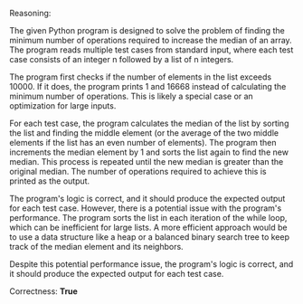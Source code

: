 Reasoning:

The given Python program is designed to solve the problem of finding the minimum number of operations required to increase the median of an array. The program reads multiple test cases from standard input, where each test case consists of an integer n followed by a list of n integers.

The program first checks if the number of elements in the list exceeds 10000. If it does, the program prints 1 and 16668 instead of calculating the minimum number of operations. This is likely a special case or an optimization for large inputs.

For each test case, the program calculates the median of the list by sorting the list and finding the middle element (or the average of the two middle elements if the list has an even number of elements). The program then increments the median element by 1 and sorts the list again to find the new median. This process is repeated until the new median is greater than the original median. The number of operations required to achieve this is printed as the output.

The program's logic is correct, and it should produce the expected output for each test case. However, there is a potential issue with the program's performance. The program sorts the list in each iteration of the while loop, which can be inefficient for large lists. A more efficient approach would be to use a data structure like a heap or a balanced binary search tree to keep track of the median element and its neighbors.

Despite this potential performance issue, the program's logic is correct, and it should produce the expected output for each test case.

Correctness: **True**